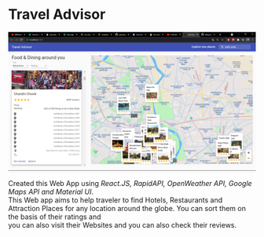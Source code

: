 # Travel Advisor

![Travel Advisor](image.png)

Created this Web App using <i>React.JS, RapidAPI, OpenWeather API, Google Maps API and Material UI</i>.<br>
This Web app aims to help traveler to find Hotels, Restaurants and Attraction Places for any location around the globe. You can sort them on the basis of their ratings and<br>
you can also visit their Websites and you can also check their reviews.
